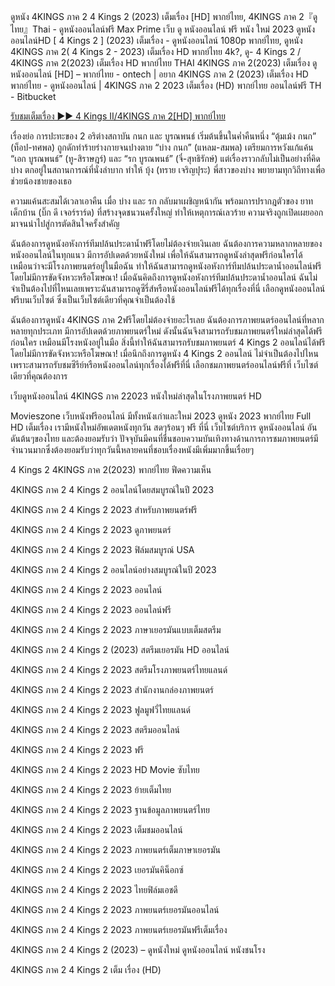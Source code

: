 ดูหนัง  4KINGS ภาค 2 4 Kings 2 (2023) เต็มเรื่อง [HD] พากย์ไทย, 4KINGS ภาค 2『ดูไทย』Thai - ดูหนังออนไลน์ฟรี Max Prime เว็บ ดู หนังออนไลน์ ฟรี หนัง ใหม่ 2023 ดูหนังออนไลน์HD [ 4 Kings 2 ] (2023) เต็มเรื่อง - ดูหนังออนไลน์ 1080p พากย์ไทย, ดูหนัง 4KINGS ภาค 2( 4 Kings 2 - 2023) เต็มเรื่อง HD พากย์ไทย 4k?, ดู- 4 Kings 2 / 4KINGS ภาค 2(2023) เต็มเรื่อง HD พากย์ไทย THAI
4KINGS ภาค 2(2023) เต็มเรื่อง ดูหนังออนไลน์ [HD] – พากย์ไทย - ontech | อยาก 4KINGS ภาค 2 (2023) เต็มเรื่อง HD พากย์ไทย - ดูหนังออนไลน์ | 4KINGS ภาค 2 2023 เต็มเรื่อง (HD) พากย์ไทย ออนไลน์ฟรี TH - Bitbucket

 [รับชมเต็มเรื่อง ▶▶ 4 Kings II/4KINGS ภาค 2[HD] พากย์ไทย]( https://e3r.bestmovies31.stream/th/movie/968232/4-kings-ii)


เรื่องย่อ
การปะทะของ 2 อริต่างสถาบัน กนก และ บูรณพนธ์ เริ่มต้นขึ้นในค่ำคืนหนึ่ง “ตุ้มเม้ง กนก” (ท็อป-ทศพล) ถูกดักทำร้ายร่างกายจนปางตาย “บ่าง กนก” (แหลม-สมพล) เตรียมการหวังแก้แค้น “เอก บูรณพนธ์” (ทู-สิราษฎร์) และ “รก บูรณพนธ์” (จี๋-สุทธิรักษ์) แต่เรื่องราวกลับไม่เป็นอย่างที่คิด บ่าง ตกอยู่ในสถานการณ์ที่นั่งลำบาก ทำให้ บุ้ง (ทราย เจริญปุระ) พี่สาวของบ่าง พยายามทุกวิถีทางเพื่อช่วยน้องชายของเธอ

ความแค้นสะสมได้เวลาเอาคืน เมื่อ บ่าง และ รก กลับมาเผชิญหน้ากัน พร้อมการปรากฎตัวของ ยาท เด็กบ้าน (บิ๊ก ดี เจอร์ราร์ด) ที่สร้างจุดชนวนครั้งใหญ่ ทำให้เหตุการณ์เลวร้าย ความจริงถูกเปิดเผยออกมาจนนำไปสู่การตัดสินใจครั้งสำคัญ

ฉันต้องการดูหนังอหังการ์ทีมปล้นประดาน้ำฟรีโดยไม่ต้องจ่ายเงินเลย ฉันต้องการความหลากหลายของหนังออนไลน์ในทุกแนว มีการอัปเดตด้วยหนังใหม่ เพื่อให้ฉันสามารถดูหนังล่าสุดฟรีก่อนใครได้ เหมือนว่าจะมีโรงภาพยนตร์อยู่ในมือฉัน ทำให้ฉันสามารถดูหนังอหังการ์ทีมปล้นประดาน้ำออนไลน์ฟรีโดยไม่มีการขัดจังหวะหรือโฆษณา! เมื่อฉันคิดถึงการดูหนังอหังการ์ทีมปล้นประดาน้ำออนไลน์ ฉันไม่จำเป็นต้องไปที่ไหนเลยเพราะฉันสามารถดูซีรี่ส์หรือหนังออนไลน์ฟรีได้ทุกเรื่องที่นี่ เลือกดูหนังออนไลน์ฟรีบนเว็บไซต์ ซึ่งเป็นเว็บไซต์เดียวที่คุณจำเป็นต้องใช้

ฉันต้องการดูหนัง 4KINGS ภาค 2ฟรีโดยไม่ต้องจ่ายอะไรเลย ฉันต้องการภาพยนตร์ออนไลน์ที่หลากหลายทุกประเภท มีการอัปเดตด้วยภาพยนตร์ใหม่ ดังนั้นฉันจึงสามารถรับชมภาพยนตร์ใหม่ล่าสุดได้ฟรีก่อนใคร เหมือนมีโรงหนังอยู่ในมือ สิ่งนี้ทำให้ฉันสามารถรับชมภาพยนตร์ 4 Kings 2 ออนไลน์ได้ฟรีโดยไม่มีการขัดจังหวะหรือโฆษณา! เมื่อนึกถึงการดูหนัง 4 Kings 2 ออนไลน์ ไม่จำเป็นต้องไปไหนเพราะสามารถรับชมซีรีย์หรือหนังออนไลน์ทุกเรื่องได้ฟรีที่นี่ เลือกชมภาพยนตร์ออนไลน์ฟรีที่ เว็บไซต์เดียวที่คุณต้องการ

เว็บดูหนังออนไลน์ 4KINGS ภาค 22023 หนังใหม่ล่าสุดในโรงภาพยนตร์ HD

Movieszone เว็บหนังฟรีออนไลน์ มีทั้งหนังเก่าและใหม่ 2023 ดูหนัง 2023 พากย์ไทย Full HD เต็มเรื่อง เรามีหนังใหม่อัพเดตหนังทุกวัน สดๆร้อนๆ ฟรี ที่นี่ เว็บไซต์บริการ ดูหนังออนไลน์ อันดันต้นๆของไทย และต้องยอมรับว่า ปัจจุบันมีคนที่ชื่นชอบความบันเทิงทางด้านการการชมภาพยนตร์มีจำนวนมากซึ่งต้องยอมรับว่าทุกวันนี้หลายคนที่ชอบเรื่องหนังมีเพิ่มมากขึ้นเรื่อยๆ


4 Kings 2 4KINGS ภาค 2(2023) พากย์ไทย ฟีดความเห็น

4KINGS ภาค 2 4 Kings 2 ออนไลน์โดยสมบูรณ์ในปี 2023

4KINGS ภาค 2 4 Kings 2 2023 สำหรับภาพยนตร์ฟรี

4KINGS ภาค 2 4 Kings 2 2023 ดูภาพยนตร์

4KINGS ภาค 2 4 Kings 2 2023 ฟิล์มสมบูรณ์ USA

4KINGS ภาค 2 4 Kings 2 ออนไลน์อย่างสมบูรณ์ในปี 2023

4KINGS ภาค 2 4 Kings 2 2023 ออนไลน์

4KINGS ภาค 2 4 Kings 2 2023 ออนไลน์ฟรี

4KINGS ภาค 2 4 Kings 2 2023 ภาษาเยอรมันแบบเต็มสตรีม

4KINGS ภาค 2 4 Kings 2 (2023) สตรีมเยอรมัน HD ออนไลน์

4KINGS ภาค 2 4 Kings 2 2023 สตรีมโรงภาพยนตร์ไทยแลนด์

4KINGS ภาค 2 4 Kings 2 2023 สํานักงานกล่องภาพยนตร์

4KINGS ภาค 2 4 Kings 2 2023 ฟูลมูฟวี่ไทยแลนด์

4KINGS ภาค 2 4 Kings 2 2023 สตรีมออนไลน์

4KINGS ภาค 2 4 Kings 2 2023 ฟรี

4KINGS ภาค 2 4 Kings 2 2023 HD Movie ซับไทย

4KINGS ภาค 2 4 Kings 2 2023 ย้ายเต็มไทย

4KINGS ภาค 2 4 Kings 2 2023 ฐานข้อมูลภาพยนตร์ไทย

4KINGS ภาค 2 4 Kings 2 2023 เต็มชมออนไลน์

4KINGS ภาค 2 4 Kings 2 2023 ภาพยนตร์เต็มภาษาเยอรมัน

4KINGS ภาค 2 4 Kings 2 2023 เยอรมันคิน็อกซ์

4KINGS ภาค 2 4 Kings 2 2023 ไทยฟิล์มเอชดี

4KINGS ภาค 2 4 Kings 2 2023 ภาพยนตร์เยอรมันออนไลน์

4KINGS ภาค 2 4 Kings 2 2023 ภาพยนตร์เยอรมันฟรีเต็มเรื่อง

4KINGS ภาค 2 4 Kings 2 (2023) – ดูหนังใหม่ ดูหนังออนไลน์ หนังชนโรง

4KINGS ภาค 2 4 Kings 2 เต็ม เรื่อง (HD)
